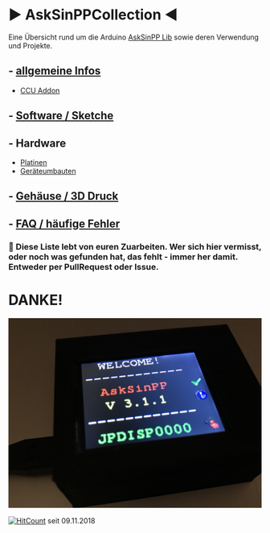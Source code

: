# ▶️ AskSinPPCollection ◀️
Eine Übersicht rund um die Arduino [AskSinPP Lib](https://github.com/pa-pa/AskSinPP) sowie deren Verwendung und Projekte.

## - [allgemeine Infos](https://github.com/jp112sdl/AskSinPPCollection/blob/master/Markdown/Info.md)
  - [CCU Addon](https://github.com/jp112sdl/AskSinPPCollection/blob/master/Markdown/Addon.md)

## - [Software / Sketche](https://github.com/jp112sdl/AskSinPPCollection/blob/master/Markdown/Sketches.md)

## - Hardware
  - [Platinen](https://github.com/jp112sdl/AskSinPPCollection/blob/master/Markdown/Platinen.md)
  - [Geräteumbauten](https://github.com/jp112sdl/AskSinPPCollection/blob/master/Markdown/Umbau.md)
  
## - [Gehäuse / 3D Druck](https://github.com/jp112sdl/AskSinPPCollection/blob/master/Markdown/Gehaeuse.md)
  
## - [FAQ / häufige Fehler](https://github.com/jp112sdl/AskSinPPCollection/blob/master/Markdown/FAQ.md)

### 🚧 Diese Liste lebt von euren Zuarbeiten. Wer sich hier vermisst, oder noch was gefunden hat, das fehlt - immer her damit. Entweder per PullRequest oder Issue. 

# DANKE!

![topimg](Images/README_TOP.jpg)

[![HitCount](http://hits.dwyl.com/jp112sdl/AskSinPPCollection.svg)](http://hits.dwyl.com/jp112sdl/AskSinPPCollection) seit 09.11.2018

